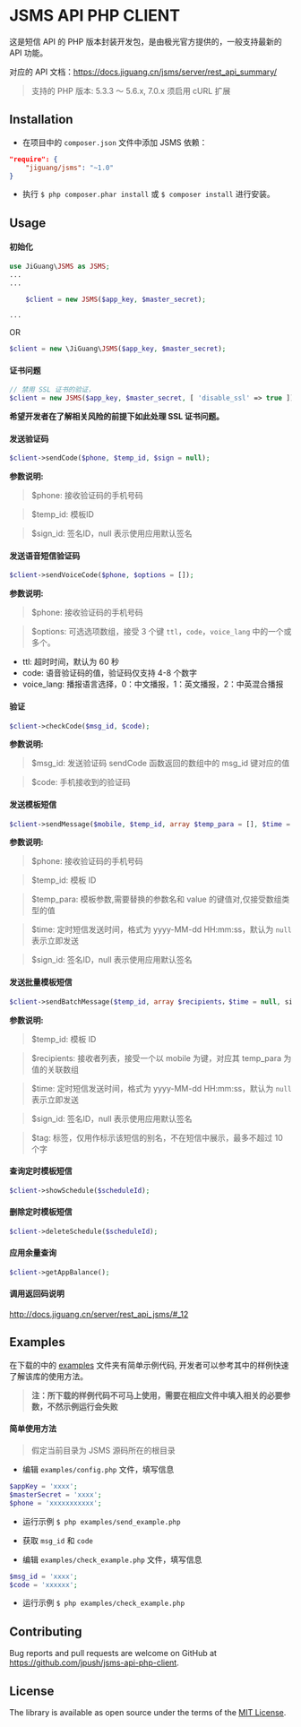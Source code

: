# JSMS API PHP CLIENT

这是短信 API 的 PHP 版本封装开发包，是由极光官方提供的，一般支持最新的 API 功能。

对应的 API 文档：https://docs.jiguang.cn/jsms/server/rest_api_summary/

> 支持的 PHP 版本: 5.3.3 ～ 5.6.x, 7.0.x
> 须启用 cURL 扩展

## Installation

- 在项目中的 `composer.json` 文件中添加 JSMS 依赖：

```json
"require": {
    "jiguang/jsms": "~1.0"
}
```

- 执行 `$ php composer.phar install` 或 `$ composer install` 进行安装。

## Usage

#### 初始化

```php
use JiGuang\JSMS as JSMS;
...
...

    $client = new JSMS($app_key, $master_secret);

...
```

OR

```php
$client = new \JiGuang\JSMS($app_key, $master_secret);
```

#### 证书问题

```php
// 禁用 SSL 证书的验证，
$client = new JSMS($app_key, $master_secret, [ 'disable_ssl' => true ]);
```

**希望开发者在了解相关风险的前提下如此处理 SSL 证书问题。**

#### 发送验证码

```php
$client->sendCode($phone, $temp_id, $sign = null);
```

**参数说明:**

> $phone: 接收验证码的手机号码

> $temp_id: 模板ID

> $sign_id: 签名ID，null 表示使用应用默认签名

#### 发送语音短信验证码

```php
$client->sendVoiceCode($phone, $options = []);
```

**参数说明:**

> $phone: 接收验证码的手机号码

> $options: 可选选项数组，接受 3 个键 `ttl`，`code`，`voice_lang` 中的一个或多个。

- ttl: 超时时间，默认为 60 秒
- code: 语音验证码的值，验证码仅支持 4-8 个数字
- voice_lang: 播报语言选择，0：中文播报，1：英文播报，2：中英混合播报

#### 验证

```php
$client->checkCode($msg_id, $code);
```

**参数说明:**

> $msg_id: 发送验证码 sendCode 函数返回的数组中的 msg_id 键对应的值

> $code: 手机接收到的验证码

#### 发送模板短信

```php
$client->sendMessage($mobile, $temp_id, array $temp_para = [], $time = null, $sign_id = null);
```

**参数说明:**

> $phone: 接收验证码的手机号码

> $temp_id: 模板 ID

> $temp_para: 模板参数,需要替换的参数名和 value 的键值对,仅接受数组类型的值

> $time: 定时短信发送时间，格式为 yyyy-MM-dd HH:mm:ss，默认为 `null` 表示立即发送

> $sign_id: 签名ID，null 表示使用应用默认签名

#### 发送批量模板短信

```php
$client->sendBatchMessage($temp_id, array $recipients，$time = null, sign_id = null, $tag = null);
```

**参数说明:**

> $temp_id: 模板 ID

> $recipients: 接收者列表，接受一个以 mobile 为键，对应其 temp_para 为值的关联数组

> $time: 定时短信发送时间，格式为 yyyy-MM-dd HH:mm:ss，默认为 `null` 表示立即发送

> $sign_id: 签名ID，null 表示使用应用默认签名

> $tag: 标签，仅用作标示该短信的别名，不在短信中展示，最多不超过 10 个字

#### 查询定时模板短信

```php
$client->showSchedule($scheduleId);
```

#### 删除定时模板短信

```php
$client->deleteSchedule($scheduleId);
```

#### 应用余量查询

```php
$client->getAppBalance();
```

#### 调用返回码说明

http://docs.jiguang.cn/server/rest_api_jsms/#_12

## Examples

在下载的中的 [examples](https://github.com/jpush/jsms-api-php-client/tree/master/examples) 文件夹有简单示例代码, 开发者可以参考其中的样例快速了解该库的使用方法。

> **注：所下载的样例代码不可马上使用，需要在相应文件中填入相关的必要参数，不然示例运行会失败**

#### 简单使用方法

> 假定当前目录为 JSMS 源码所在的根目录

- 编辑 `examples/config.php` 文件，填写信息

```php
$appKey = 'xxxx';
$masterSecret = 'xxxx';
$phone = 'xxxxxxxxxxx';
```

- 运行示例 `$ php examples/send_example.php`

- 获取 `msg_id` 和 `code`

- 编辑 `examples/check_example.php` 文件，填写信息

```php
$msg_id = 'xxxx';
$code = 'xxxxxx';
```

- 运行示例 `$ php examples/check_example.php`

## Contributing

Bug reports and pull requests are welcome on GitHub at https://github.com/jpush/jsms-api-php-client.

## License

The library is available as open source under the terms of the [MIT License](http://opensource.org/licenses/MIT).
